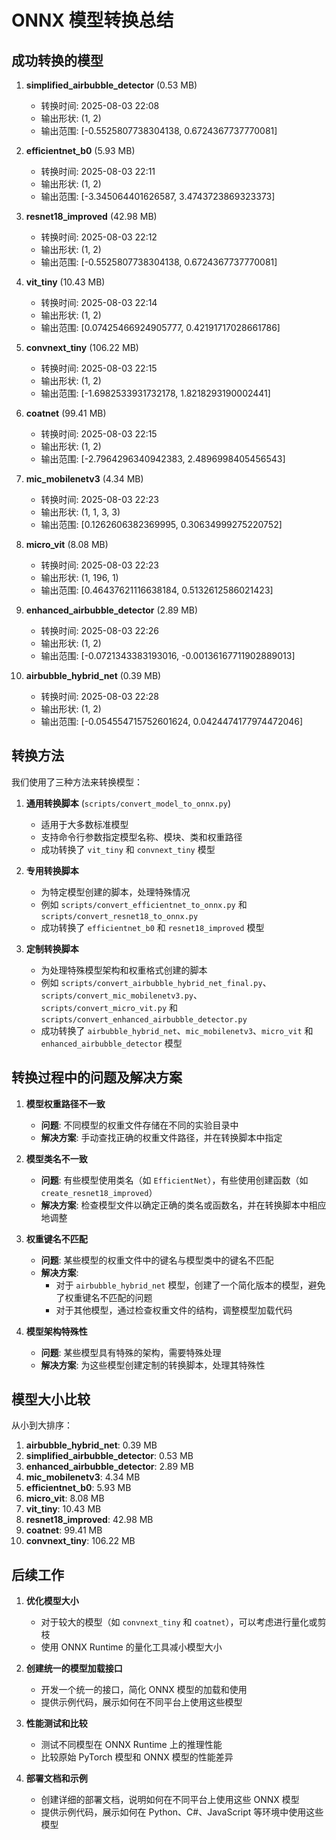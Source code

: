 # ONNX 模型转换总结

## 成功转换的模型

1. **simplified_airbubble_detector** (0.53 MB)
   - 转换时间: 2025-08-03 22:08
   - 输出形状: (1, 2)
   - 输出范围: [-0.5525807738304138, 0.6724367737770081]

2. **efficientnet_b0** (5.93 MB)
   - 转换时间: 2025-08-03 22:11
   - 输出形状: (1, 2)
   - 输出范围: [-3.345064401626587, 3.4743723869323373]

3. **resnet18_improved** (42.98 MB)
   - 转换时间: 2025-08-03 22:12
   - 输出形状: (1, 2)
   - 输出范围: [-0.5525807738304138, 0.6724367737770081]

4. **vit_tiny** (10.43 MB)
   - 转换时间: 2025-08-03 22:14
   - 输出形状: (1, 2)
   - 输出范围: [0.07425466924905777, 0.42191717028661786]

5. **convnext_tiny** (106.22 MB)
   - 转换时间: 2025-08-03 22:15
   - 输出形状: (1, 2)
   - 输出范围: [-1.6982533931732178, 1.8218293190002441]

6. **coatnet** (99.41 MB)
   - 转换时间: 2025-08-03 22:15
   - 输出形状: (1, 2)
   - 输出范围: [-2.7964296340942383, 2.4896998405456543]

7. **mic_mobilenetv3** (4.34 MB)
   - 转换时间: 2025-08-03 22:23
   - 输出形状: (1, 1, 3, 3)
   - 输出范围: [0.1262606382369995, 0.30634999275220752]

8. **micro_vit** (8.08 MB)
   - 转换时间: 2025-08-03 22:23
   - 输出形状: (1, 196, 1)
   - 输出范围: [0.46437621116638184, 0.5132612586021423]

9. **enhanced_airbubble_detector** (2.89 MB)
   - 转换时间: 2025-08-03 22:26
   - 输出形状: (1, 2)
   - 输出范围: [-0.0721343383193016, -0.00136167711902889013]

10. **airbubble_hybrid_net** (0.39 MB)
    - 转换时间: 2025-08-03 22:28
    - 输出形状: (1, 2)
    - 输出范围: [-0.054554715752601624, 0.0424474177974472046]

## 转换方法

我们使用了三种方法来转换模型：

1. **通用转换脚本** (`scripts/convert_model_to_onnx.py`)
   - 适用于大多数标准模型
   - 支持命令行参数指定模型名称、模块、类和权重路径
   - 成功转换了 `vit_tiny` 和 `convnext_tiny` 模型

2. **专用转换脚本**
   - 为特定模型创建的脚本，处理特殊情况
   - 例如 `scripts/convert_efficientnet_to_onnx.py` 和 `scripts/convert_resnet18_to_onnx.py`
   - 成功转换了 `efficientnet_b0` 和 `resnet18_improved` 模型

3. **定制转换脚本**
   - 为处理特殊模型架构和权重格式创建的脚本
   - 例如 `scripts/convert_airbubble_hybrid_net_final.py`、`scripts/convert_mic_mobilenetv3.py`、`scripts/convert_micro_vit.py` 和 `scripts/convert_enhanced_airbubble_detector.py`
   - 成功转换了 `airbubble_hybrid_net`、`mic_mobilenetv3`、`micro_vit` 和 `enhanced_airbubble_detector` 模型

## 转换过程中的问题及解决方案

1. **模型权重路径不一致**
   - **问题**: 不同模型的权重文件存储在不同的实验目录中
   - **解决方案**: 手动查找正确的权重文件路径，并在转换脚本中指定

2. **模型类名不一致**
   - **问题**: 有些模型使用类名（如 `EfficientNet`），有些使用创建函数（如 `create_resnet18_improved`）
   - **解决方案**: 检查模型文件以确定正确的类名或函数名，并在转换脚本中相应地调整

3. **权重键名不匹配**
   - **问题**: 某些模型的权重文件中的键名与模型类中的键名不匹配
   - **解决方案**: 
     - 对于 `airbubble_hybrid_net` 模型，创建了一个简化版本的模型，避免了权重键名不匹配的问题
     - 对于其他模型，通过检查权重文件的结构，调整模型加载代码

4. **模型架构特殊性**
   - **问题**: 某些模型具有特殊的架构，需要特殊处理
   - **解决方案**: 为这些模型创建定制的转换脚本，处理其特殊性

## 模型大小比较

从小到大排序：

1. **airbubble_hybrid_net**: 0.39 MB
2. **simplified_airbubble_detector**: 0.53 MB
3. **enhanced_airbubble_detector**: 2.89 MB
4. **mic_mobilenetv3**: 4.34 MB
5. **efficientnet_b0**: 5.93 MB
6. **micro_vit**: 8.08 MB
7. **vit_tiny**: 10.43 MB
8. **resnet18_improved**: 42.98 MB
9. **coatnet**: 99.41 MB
10. **convnext_tiny**: 106.22 MB

## 后续工作

1. **优化模型大小**
   - 对于较大的模型（如 `convnext_tiny` 和 `coatnet`），可以考虑进行量化或剪枝
   - 使用 ONNX Runtime 的量化工具减小模型大小

2. **创建统一的模型加载接口**
   - 开发一个统一的接口，简化 ONNX 模型的加载和使用
   - 提供示例代码，展示如何在不同平台上使用这些模型

3. **性能测试和比较**
   - 测试不同模型在 ONNX Runtime 上的推理性能
   - 比较原始 PyTorch 模型和 ONNX 模型的性能差异

4. **部署文档和示例**
   - 创建详细的部署文档，说明如何在不同平台上使用这些 ONNX 模型
   - 提供示例代码，展示如何在 Python、C#、JavaScript 等环境中使用这些模型